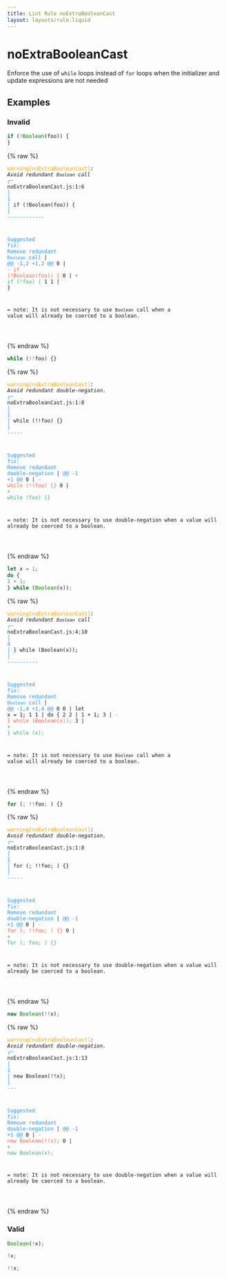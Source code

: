 ```yaml
---
title: Lint Rule noExtraBooleanCast
layout: layouts/rule.liquid
---
```


# noExtraBooleanCast

Enforce the use of `while` loops instead of `for` loops when the
initializer and update expressions are not needed

## Examples

### Invalid

```jsx
if (!Boolean(foo)) {
}
```

{% raw %}<pre class="language-text"><code class="language-text"><span style="color: Orange;">warning</span><span style="color: Orange;">[</span><span style="color: Orange;">noExtraBooleanCast</span><span style="color: Orange;">]</span><em>: </em><em>Avoid redundant `Boolean` call</em>
  <span style="color: rgb(38, 148, 255);">┌</span><span style="color: rgb(38, 148, 255);">─</span> noExtraBooleanCast.js:1:6
  <span style="color: rgb(38, 148, 255);">│</span>
<span style="color: rgb(38, 148, 255);">1</span> <span style="color: rgb(38, 148, 255);">│</span> if (!Boolean(foo)) {
  <span style="color: rgb(38, 148, 255);">│</span>      <span style="color: rgb(38, 148, 255);">-</span><span style="color: rgb(38, 148, 255);">-</span><span style="color: rgb(38, 148, 255);">-</span><span style="color: rgb(38, 148, 255);">-</span><span style="color: rgb(38, 148, 255);">-</span><span style="color: rgb(38, 148, 255);">-</span><span style="color: rgb(38, 148, 255);">-</span><span style="color: rgb(38, 148, 255);">-</span><span style="color: rgb(38, 148, 255);">-</span><span style="color: rgb(38, 148, 255);">-</span><span style="color: rgb(38, 148, 255);">-</span><span style="color: rgb(38, 148, 255);">-</span>

<span style="color: rgb(38, 148, 255);">Suggested fix</span><span style="color: rgb(38, 148, 255);">: </span><span style="color: rgb(38, 148, 255);">Remove redundant `Boolean` call</span>
    | <span style="color: rgb(38, 148, 255);">@@ -1,2 +1,2 @@</span>
0   | <span style="color: Tomato;">- </span><span style="color: Tomato;">if (!Boolean(foo)) {</span>
  0 | <span style="color: MediumSeaGreen;">+ </span><span style="color: MediumSeaGreen;">if (!foo) {</span>
1 1 |   }

=  note: It is not necessary to use `Boolean` call when a value will already be coerced to a boolean.

</code></pre>{% endraw %}

```jsx
while (!!foo) {}
```

{% raw %}<pre class="language-text"><code class="language-text"><span style="color: Orange;">warning</span><span style="color: Orange;">[</span><span style="color: Orange;">noExtraBooleanCast</span><span style="color: Orange;">]</span><em>: </em><em>Avoid redundant double-negation.</em>
  <span style="color: rgb(38, 148, 255);">┌</span><span style="color: rgb(38, 148, 255);">─</span> noExtraBooleanCast.js:1:8
  <span style="color: rgb(38, 148, 255);">│</span>
<span style="color: rgb(38, 148, 255);">1</span> <span style="color: rgb(38, 148, 255);">│</span> while (!!foo) {}
  <span style="color: rgb(38, 148, 255);">│</span>        <span style="color: rgb(38, 148, 255);">-</span><span style="color: rgb(38, 148, 255);">-</span><span style="color: rgb(38, 148, 255);">-</span><span style="color: rgb(38, 148, 255);">-</span><span style="color: rgb(38, 148, 255);">-</span>

<span style="color: rgb(38, 148, 255);">Suggested fix</span><span style="color: rgb(38, 148, 255);">: </span><span style="color: rgb(38, 148, 255);">Remove redundant double-negation</span>
    | <span style="color: rgb(38, 148, 255);">@@ -1 +1 @@</span>
0   | <span style="color: Tomato;">- </span><span style="color: Tomato;">while (!!foo) {}</span>
  0 | <span style="color: MediumSeaGreen;">+ </span><span style="color: MediumSeaGreen;">while (foo) {}</span>

=  note: It is not necessary to use double-negation when a value will already be coerced to a boolean.

</code></pre>{% endraw %}

```jsx
let x = 1;
do {
1 + 1;
} while (Boolean(x));
```

{% raw %}<pre class="language-text"><code class="language-text"><span style="color: Orange;">warning</span><span style="color: Orange;">[</span><span style="color: Orange;">noExtraBooleanCast</span><span style="color: Orange;">]</span><em>: </em><em>Avoid redundant `Boolean` call</em>
  <span style="color: rgb(38, 148, 255);">┌</span><span style="color: rgb(38, 148, 255);">─</span> noExtraBooleanCast.js:4:10
  <span style="color: rgb(38, 148, 255);">│</span>
<span style="color: rgb(38, 148, 255);">4</span> <span style="color: rgb(38, 148, 255);">│</span> } while (Boolean(x));
  <span style="color: rgb(38, 148, 255);">│</span>          <span style="color: rgb(38, 148, 255);">-</span><span style="color: rgb(38, 148, 255);">-</span><span style="color: rgb(38, 148, 255);">-</span><span style="color: rgb(38, 148, 255);">-</span><span style="color: rgb(38, 148, 255);">-</span><span style="color: rgb(38, 148, 255);">-</span><span style="color: rgb(38, 148, 255);">-</span><span style="color: rgb(38, 148, 255);">-</span><span style="color: rgb(38, 148, 255);">-</span><span style="color: rgb(38, 148, 255);">-</span>

<span style="color: rgb(38, 148, 255);">Suggested fix</span><span style="color: rgb(38, 148, 255);">: </span><span style="color: rgb(38, 148, 255);">Remove redundant `Boolean` call</span>
    | <span style="color: rgb(38, 148, 255);">@@ -1,4 +1,4 @@</span>
0 0 |   let x = 1;
1 1 |   do {
2 2 |   1 + 1;
3   | <span style="color: Tomato;">- </span><span style="color: Tomato;">} while (Boolean(x));</span>
  3 | <span style="color: MediumSeaGreen;">+ </span><span style="color: MediumSeaGreen;">} while (x);</span>

=  note: It is not necessary to use `Boolean` call when a value will already be coerced to a boolean.

</code></pre>{% endraw %}

```jsx
for (; !!foo; ) {}
```

{% raw %}<pre class="language-text"><code class="language-text"><span style="color: Orange;">warning</span><span style="color: Orange;">[</span><span style="color: Orange;">noExtraBooleanCast</span><span style="color: Orange;">]</span><em>: </em><em>Avoid redundant double-negation.</em>
  <span style="color: rgb(38, 148, 255);">┌</span><span style="color: rgb(38, 148, 255);">─</span> noExtraBooleanCast.js:1:8
  <span style="color: rgb(38, 148, 255);">│</span>
<span style="color: rgb(38, 148, 255);">1</span> <span style="color: rgb(38, 148, 255);">│</span> for (; !!foo; ) {}
  <span style="color: rgb(38, 148, 255);">│</span>        <span style="color: rgb(38, 148, 255);">-</span><span style="color: rgb(38, 148, 255);">-</span><span style="color: rgb(38, 148, 255);">-</span><span style="color: rgb(38, 148, 255);">-</span><span style="color: rgb(38, 148, 255);">-</span>

<span style="color: rgb(38, 148, 255);">Suggested fix</span><span style="color: rgb(38, 148, 255);">: </span><span style="color: rgb(38, 148, 255);">Remove redundant double-negation</span>
    | <span style="color: rgb(38, 148, 255);">@@ -1 +1 @@</span>
0   | <span style="color: Tomato;">- </span><span style="color: Tomato;">for (; !!foo; ) {}</span>
  0 | <span style="color: MediumSeaGreen;">+ </span><span style="color: MediumSeaGreen;">for (; foo; ) {}</span>

=  note: It is not necessary to use double-negation when a value will already be coerced to a boolean.

</code></pre>{% endraw %}

```jsx
new Boolean(!!x);
```

{% raw %}<pre class="language-text"><code class="language-text"><span style="color: Orange;">warning</span><span style="color: Orange;">[</span><span style="color: Orange;">noExtraBooleanCast</span><span style="color: Orange;">]</span><em>: </em><em>Avoid redundant double-negation.</em>
  <span style="color: rgb(38, 148, 255);">┌</span><span style="color: rgb(38, 148, 255);">─</span> noExtraBooleanCast.js:1:13
  <span style="color: rgb(38, 148, 255);">│</span>
<span style="color: rgb(38, 148, 255);">1</span> <span style="color: rgb(38, 148, 255);">│</span> new Boolean(!!x);
  <span style="color: rgb(38, 148, 255);">│</span>             <span style="color: rgb(38, 148, 255);">-</span><span style="color: rgb(38, 148, 255);">-</span><span style="color: rgb(38, 148, 255);">-</span>

<span style="color: rgb(38, 148, 255);">Suggested fix</span><span style="color: rgb(38, 148, 255);">: </span><span style="color: rgb(38, 148, 255);">Remove redundant double-negation</span>
    | <span style="color: rgb(38, 148, 255);">@@ -1 +1 @@</span>
0   | <span style="color: Tomato;">- </span><span style="color: Tomato;">new Boolean(!!x);</span>
  0 | <span style="color: MediumSeaGreen;">+ </span><span style="color: MediumSeaGreen;">new Boolean(x);</span>

=  note: It is not necessary to use double-negation when a value will already be coerced to a boolean.

</code></pre>{% endraw %}

### Valid

```jsx
Boolean(!x);
```

```jsx
!x;
```

```jsx
!!x;
```

